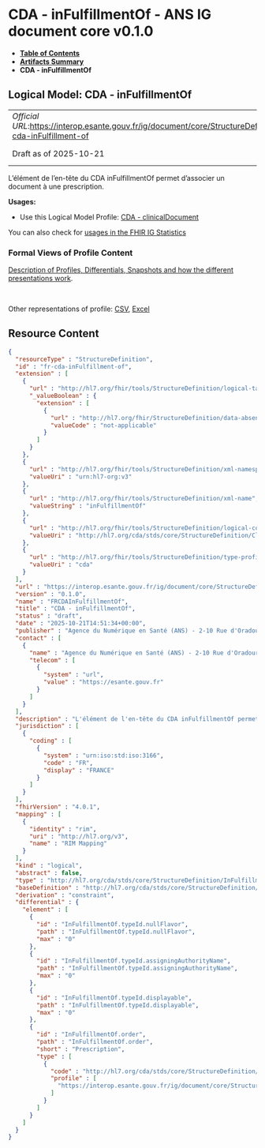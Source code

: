 # CDA - inFulfillmentOf - ANS IG document core v0.1.0

* [**Table of Contents**](toc.md)
* [**Artifacts Summary**](artifacts.md)
* **CDA - inFulfillmentOf**

## Logical Model: CDA - inFulfillmentOf 

| | |
| :--- | :--- |
| *Official URL*:https://interop.esante.gouv.fr/ig/document/core/StructureDefinition/fr-cda-inFulfillment-of | *Version*:0.1.0 |
| Draft as of 2025-10-21 | *Computable Name*:FRCDAInFulfillmentOf |

 
L’élément de l’en-tête du CDA inFulfillmentOf permet d’associer un document à une prescription. 

**Usages:**

* Use this Logical Model Profile: [CDA - clinicalDocument](StructureDefinition-fr-cda-clinical-document.md)

You can also check for [usages in the FHIR IG Statistics](https://packages2.fhir.org/xig/ans.document.fr.core|current/StructureDefinition/fr-cda-inFulfillment-of)

### Formal Views of Profile Content

 [Description of Profiles, Differentials, Snapshots and how the different presentations work](http://build.fhir.org/ig/FHIR/ig-guidance/readingIgs.html#structure-definitions). 

 

Other representations of profile: [CSV](StructureDefinition-fr-cda-inFulfillment-of.csv), [Excel](StructureDefinition-fr-cda-inFulfillment-of.xlsx) 



## Resource Content

```json
{
  "resourceType" : "StructureDefinition",
  "id" : "fr-cda-inFulfillment-of",
  "extension" : [
    {
      "url" : "http://hl7.org/fhir/tools/StructureDefinition/logical-target",
      "_valueBoolean" : {
        "extension" : [
          {
            "url" : "http://hl7.org/fhir/StructureDefinition/data-absent-reason",
            "valueCode" : "not-applicable"
          }
        ]
      }
    },
    {
      "url" : "http://hl7.org/fhir/tools/StructureDefinition/xml-namespace",
      "valueUri" : "urn:hl7-org:v3"
    },
    {
      "url" : "http://hl7.org/fhir/tools/StructureDefinition/xml-name",
      "valueString" : "inFulfillmentOf"
    },
    {
      "url" : "http://hl7.org/fhir/tools/StructureDefinition/logical-container",
      "valueUri" : "http://hl7.org/cda/stds/core/StructureDefinition/ClinicalDocument"
    },
    {
      "url" : "http://hl7.org/fhir/tools/StructureDefinition/type-profile-style",
      "valueUri" : "cda"
    }
  ],
  "url" : "https://interop.esante.gouv.fr/ig/document/core/StructureDefinition/fr-cda-inFulfillment-of",
  "version" : "0.1.0",
  "name" : "FRCDAInFulfillmentOf",
  "title" : "CDA - inFulfillmentOf",
  "status" : "draft",
  "date" : "2025-10-21T14:51:34+00:00",
  "publisher" : "Agence du Numérique en Santé (ANS) - 2-10 Rue d'Oradour-sur-Glane, 75015 Paris",
  "contact" : [
    {
      "name" : "Agence du Numérique en Santé (ANS) - 2-10 Rue d'Oradour-sur-Glane, 75015 Paris",
      "telecom" : [
        {
          "system" : "url",
          "value" : "https://esante.gouv.fr"
        }
      ]
    }
  ],
  "description" : "L'élément de l'en-tête du CDA inFulfillmentOf permet d'associer un document à une prescription.",
  "jurisdiction" : [
    {
      "coding" : [
        {
          "system" : "urn:iso:std:iso:3166",
          "code" : "FR",
          "display" : "FRANCE"
        }
      ]
    }
  ],
  "fhirVersion" : "4.0.1",
  "mapping" : [
    {
      "identity" : "rim",
      "uri" : "http://hl7.org/v3",
      "name" : "RIM Mapping"
    }
  ],
  "kind" : "logical",
  "abstract" : false,
  "type" : "http://hl7.org/cda/stds/core/StructureDefinition/InFulfillmentOf",
  "baseDefinition" : "http://hl7.org/cda/stds/core/StructureDefinition/InFulfillmentOf",
  "derivation" : "constraint",
  "differential" : {
    "element" : [
      {
        "id" : "InFulfillmentOf.typeId.nullFlavor",
        "path" : "InFulfillmentOf.typeId.nullFlavor",
        "max" : "0"
      },
      {
        "id" : "InFulfillmentOf.typeId.assigningAuthorityName",
        "path" : "InFulfillmentOf.typeId.assigningAuthorityName",
        "max" : "0"
      },
      {
        "id" : "InFulfillmentOf.typeId.displayable",
        "path" : "InFulfillmentOf.typeId.displayable",
        "max" : "0"
      },
      {
        "id" : "InFulfillmentOf.order",
        "path" : "InFulfillmentOf.order",
        "short" : "Prescription",
        "type" : [
          {
            "code" : "http://hl7.org/cda/stds/core/StructureDefinition/Order",
            "profile" : [
              "https://interop.esante.gouv.fr/ig/document/core/StructureDefinition/fr-cda-order"
            ]
          }
        ]
      }
    ]
  }
}

```
